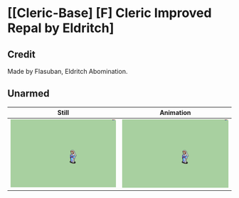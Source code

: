 # [\[Cleric-Base\] \[F\] Cleric Improved Repal by Eldritch]

## Credit

Made by Flasuban, Eldritch Abomination.
	
## Unarmed

| Still | Animation |
| :---: | :-------: |
| ![Unarmed still](./Unarmed_000.png) | ![Unarmed animation](./Unarmed.gif) |
